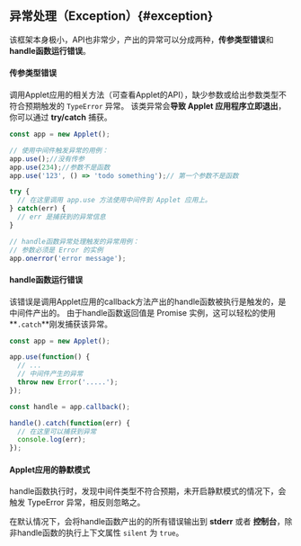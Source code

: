 ## 异常处理（Exception）{#exception}

该框架本身极小，API也非常少，产出的异常可以分成两种，**传参类型错误**和**handle函数运行错误**。



#### 传参类型错误

调用Applet应用的相关方法（可查看Applet的API），缺少参数或给出参数类型不符合预期触发的 `TypeError` 异常。
该类异常会**导致 Applet 应用程序立即退出**，你可以通过 **try/catch** 捕获。

```js
const app = new Applet();

// 使用中间件触发异常的用例：
app.use();//没有传参
app.use(234);//参数不是函数
app.use('123', () => 'todo something');// 第一个参数不是函数

try {
  // 在这里调用 app.use 方法使用中间件到 Applet 应用上。
} catch(err) {
  // err 是捕获到的异常信息
}

// handle函数异常处理触发的异常用例：
// 参数必须是 Error 的实例
app.onerror('error message');
```


#### handle函数运行错误

该错误是调用Applet应用的callback方法产出的handle函数被执行是触发的，是中间件产出的。
由于handle函数返回值是 Promise 实例，这可以轻松的使用**`.catch`**刚发捕获该异常。

```js
const app = new Applet();

app.use(function() {
  // ...
  // 中间件产生的异常
  throw new Error('.....');
});

const handle = app.callback();

handle().catch(function(err) {
  // 在这里可以捕获到异常
  console.log(err);
});
```


#### Applet应用的静默模式

handle函数执行时，发现中间件类型不符合预期，未开启静默模式的情况下，会触发 TypeError 异常，相反则忽略之。

在默认情况下，会将handle函数产出的的所有错误输出到 **stderr** 或者 **控制台**，除非handle函数的执行上下文属性 `silent` 为 `true`。 
